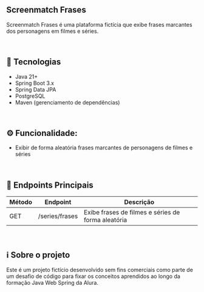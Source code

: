## Screenmatch Frases
Screenmatch Frases é uma plataforma fictícia que exibe frases marcantes dos personagens em filmes e séries.

<br>

## 🚀 Tecnologias 
- Java 21+
- Spring Boot 3.x
- Spring Data JPA
- PostgreSQL
- Maven (gerenciamento de dependências)

<br>

## ⚙️ Funcionalidade:
- Exibir de forma aleatória frases marcantes de personagens de filmes e séries

<br>

## 📡 Endpoints Principais

| Método | Endpoint                         | Descrição                                           |
|--------|----------------------------------|-----------------------------------------------------| 
| GET    | /series/frases                   | Exibe frases de filmes e séries de forma aleatória  |


<br>

## ℹ️ Sobre o projeto
Este é um projeto fictício desenvolvido sem fins comerciais como parte de um desafio de código para fixar os conceitos aprendidos ao longo da formação Java Web Spring da Alura.
